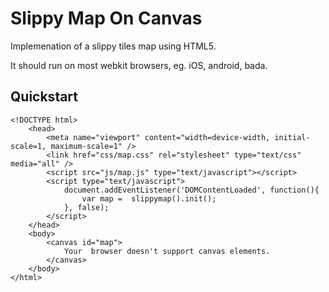 Slippy Map On Canvas
=============

Implemenation of a slippy tiles map using <canvas> HTML5.

It should run on most webkit browsers, eg. iOS, android, bada.

Quickstart
----------

	<!DOCTYPE html>
		<head>
			<meta name="viewport" content="width=device-width, initial-scale=1, maximum-scale=1" />		
			<link href="css/map.css" rel="stylesheet" type="text/css" media="all" />
			<script src="js/map.js" type="text/javascript"></script>
			<script type="text/javascript">
				document.addEventListener('DOMContentLoaded', function(){
					var map =  slippymap().init();
				}, false);
			</script>	
		</head>
		<body>
			<canvas id="map">
				Your  browser doesn't support canvas elements.			
			</canvas>
		</body>
	</html>